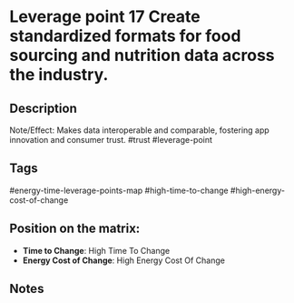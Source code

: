 # Leverage point 17 Create standardized formats for food sourcing and nutrition data across the industry.

## Description
Note/Effect: Makes data interoperable and comparable, fostering app innovation and consumer trust.   #trust #leverage-point

## Tags
#energy-time-leverage-points-map #high-time-to-change #high-energy-cost-of-change

## Position on the matrix:
- **Time to Change**: High Time To Change
- **Energy Cost of Change**: High Energy Cost Of Change

## Notes
<!-- Add your notes here -->
